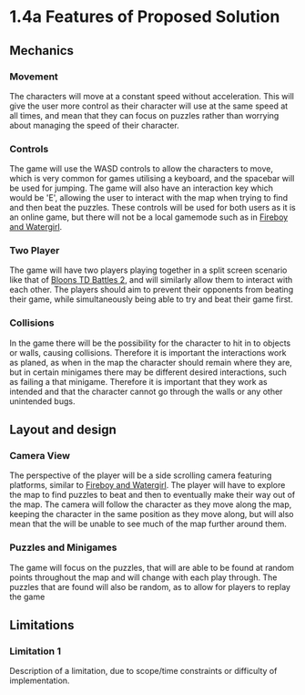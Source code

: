 # 1.4a Features of Proposed Solution

## Mechanics

### Movement

The characters will move at a constant speed without acceleration. This will give the user more control as their character will use at the same speed at all times, and mean that they can focus on puzzles rather than worrying about managing the speed of their character.

### Controls

The game will use the WASD controls to allow the characters to move, which is very common for games utilising a keyboard, and the spacebar will be used for jumping. The game will also have an interaction key which would be 'E', allowing the user to interact with the map when trying to find and then beat the puzzles. These controls will be used for both users as it is an online game, but there will not be a local gamemode such as in [Fireboy and Watergirl](1.3-research-the-problem.md#features-i-will-include-1).

### Two Player

The game will have two players playing together in a split screen scenario like that of [Bloons TD Battles 2](1.3-research-the-problem.md#overview), and will similarly allow them to interact with each other. The players should aim to prevent their opponents from beating their game, while simultaneously being able to try and beat their game first.

### Collisions&#x20;

In the game there will be the possibility for the character to hit in to objects or walls, causing collisions. Therefore it is important the interactions work as planed, as when in the map the character should remain where they are, but in certain minigames there may be different desired interactions, such as failing a that minigame. Therefore it is important that they work as intended and that the character cannot go through the walls or any other unintended bugs.

## Layout and design

### Camera View

The perspective of the player will be a side scrolling camera featuring platforms, similar to [Fireboy and Watergirl](1.3-research-the-problem.md#overview-1). The player will have to explore the map to find puzzles to beat and then to eventually make their way out of the map. The camera will follow the character as they move along the map, keeping the character in the same position as they move along, but will also mean that the will be unable to see much of the map further around them.

### Puzzles and Minigames

The game will focus on the puzzles, that will are able to be found at random points throughout the map and will change with each play through. The puzzles that are found will also be random, as to allow for players to replay the game

## Limitations

### Limitation 1

Description of a limitation, due to scope/time constraints or difficulty of implementation.
